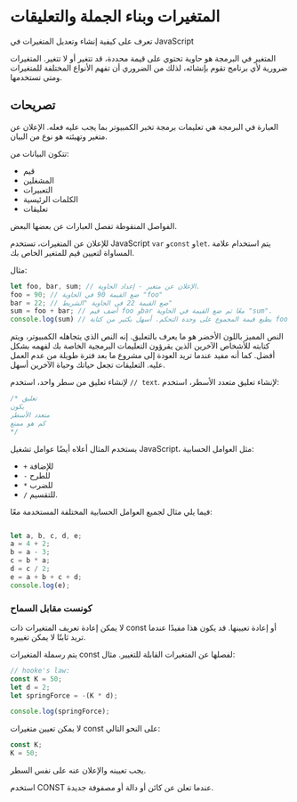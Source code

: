 # المتغيرات وبناء الجملة والتعليقات

تعرف على كيفية إنشاء وتعديل المتغيرات في JavaScript

المتغير في البرمجة هو حاوية تحتوي على قيمة محددة، قد تتغير أو لا تتغير. المتغيرات ضرورية لأي برنامج تقوم بإنشائه، لذلك من الضروري أن تفهم الأنواع المختلفة للمتغيرات ومتى تستخدمها.

## تصريحات
العبارة في البرمجة هي تعليمات برمجة تخبر الكمبيوتر بما يجب عليه فعله. الإعلان عن متغير وتهيئته هو نوع من البيان.

تتكون البيانات من:

- قيم
- المشغلين
- التعبيرات
- الكلمات الرئيسية
- تعليقات

الفواصل المنقوطة تفصل العبارات عن بعضها البعض.

للإعلان عن المتغيرات، تستخدم JavaScript `var` و`const` و`let`. يتم استخدام علامة المساواة لتعيين قيم للمتغير الخاص بك.

مثال:

```js
let foo, bar, sum; // الإعلان عن متغير - إعداد الحاوية.
foo = 90; // ضع القيمة 90 في الحاوية "foo"
bar = 22; // ضع القيمة 22 في الحاوية "الشريط"
sum = foo + bar; // أضف قيم foo وbar معًا ثم ضع القيمة في الحاوية "sum".
console.log(sum) // يطبع قيمة المجموع على وحدة التحكم. أسهل بكثير من كتابة foo + bar، أليس كذلك؟
```

النص المميز باللون الأخضر هو ما يعرف بالتعليق. إنه النص الذي يتجاهله الكمبيوتر، ويتم كتابته للأشخاص الآخرين الذين يقرؤون التعليمات البرمجية الخاصة بك لفهمه بشكل أفضل. كما أنه مفيد عندما تريد العودة إلى مشروع ما بعد فترة طويلة من عدم العمل عليه. التعليقات تجعل حياتك وحياة الآخرين أسهل.

لإنشاء تعليق من سطر واحد، استخدم `// text`. لإنشاء تعليق متعدد الأسطر، استخدم:

```js
/* تعليق
يكون 
متعدد الأسطر
كم هو ممتع
*/
```
يستخدم المثال أعلاه أيضًا عوامل تشغيل JavaScript، مثل العوامل الحسابية:

- `+` للإضافة
- `-` للطرح
- `*` للضرب
- `/` للتقسيم.

فيما يلي مثال لجميع العوامل الحسابية المختلفة المستخدمة معًا:

```js

let a, b, c, d, e;
a = 4 + 2;
b = a - 3;
c = b * a;
d = c / 2;
e = a + b + c + d;
console.log(e);
```
### كونست مقابل السماح
لا يمكن إعادة تعريف المتغيرات ذات const أو إعادة تعيينها. قد يكون هذا مفيدًا عندما تريد ثابتًا لا يمكن تغييره. 

يتم رسملة المتغيرات const لفصلها عن المتغيرات القابلة للتغيير. 
مثال:

```js
// hooke's law:
const K = 50;
let d = 2;
let springForce = -(K * d);

console.log(springForce);
```
لا يمكن تعيين متغيرات const على النحو التالي:

```js
const K;
K = 50;
```
يجب تعيينه والإعلان عنه على نفس السطر.

استخدم CONST عندما تعلن عن كائن أو دالة أو مصفوفة جديدة.

